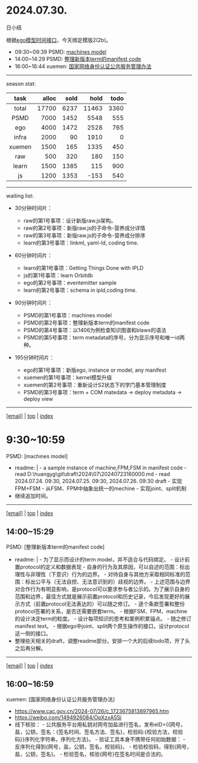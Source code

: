 # 2024.07.30.
日小结

<a id="top"></a>
根据[ego模型时间接口](https://gitee.com/hyg/blog/blob/master/timeflow.md)，今天绑定模版2(2b)。

<a id="index"></a>
- 09:30~09:39	PSMD: [machines model](#20240730093000)
- 14:00~14:29	PSMD: [整理新版本term的manifest code](#20240730140000)
- 16:00~16:44	xuemen: [国家网络身份认证公共服务管理办法](#20240730160000)

---
season stat:

| task | alloc | sold | hold | todo |
| :---: | ---: | ---: | ---: | ---: |
| total | 17700 | 6237 | 11463 | 3360 |
| PSMD | 7000 | 1452 | 5548 | 555 |
| ego | 4000 | 1472 | 2528 | 765 |
| infra | 2000 | 90 | 1910 | 0 |
| xuemen | 1500 | 165 | 1335 | 450 |
| raw | 500 | 320 | 180 | 150 |
| learn | 1500 | 1385 | 115 | 900 |
| js | 1200 | 1353 | -153 | 540 |

---
waiting list:


- 30分钟时间片：
  - raw的第1号事项：设计新版raw.js架构。
  - raw的第2号事项：新版raw.js的子命令-营养成分详情
  - raw的第3号事项：新版raw.js的子命令-营养成分排序
  - learn的第3号事项：linkml, yaml-ld, coding time.

- 60分钟时间片：
  - learn的第1号事项：Getting Things Done with IPLD
  - js的第1号事项：learn Orbitdb
  - ego的第2号事项：eventemitter sample
  - learn的第2号事项：schema in ipld,coding time.

- 90分钟时间片：
  - PSMD的第1号事项：machines model
  - PSMD的第2号事项：整理新版本term的manifest code
  - PSMD的第4号事项：以1406为例检查知识图谱和blawx的语法
  - PSMD的第5号事项：term metadata的序号，分为显示序号和唯一id两种。

- 195分钟时间片：
  - ego的第1号事项：新版ego, instance or model, any manifest
  - xuemen的第1号事项：kernel模型升级
  - xuemen的第2号事项：重新设计S2状态下的学门基本管理制度
  - PSMD的第3号事项：term + COM matedata -> deploy metadata -> deploy view

---
<a href="mailto:huangyg@mars22.com?subject=关于2024.07.30.[machines model]任务&body=日期: 2024.07.30.%0D%0A序号: 5%0D%0A手稿:../../draft/2024/07/20240730093000.md%0D%0A---请勿修改邮件主题及以上内容 从下一行开始写您的想法---%0D%0A">[email]</a> | [top](#top) | [index](#index)
<a id="20240730093000"></a>
# 9:30~10:59
PSMD: [machines model]

- readme: |
      - a sample instance of machine,FPM,FSM in manifest code 
      - read D:\huangyg\git\draft\2024\07\20240723160000.md
      - read 2024.07.24. 09:30, 2024.07.25. 09:30, 2024.07.26. 09:30 draft
      - 实现FPM+FSM
      - 从FSM、FPM中抽象出统一的mechine
      - 实现joint、split机制
- 继续追加时间。

---
<a href="mailto:huangyg@mars22.com?subject=关于2024.07.30.[整理新版本term的manifest code]任务&body=日期: 2024.07.30.%0D%0A序号: 7%0D%0A手稿:../../draft/2024/07/20240730140000.md%0D%0A---请勿修改邮件主题及以上内容 从下一行开始写您的想法---%0D%0A">[email]</a> | [top](#top) | [index](#index)
<a id="20240730140000"></a>
## 14:00~15:29
PSMD: [整理新版本term的manifest code]

- readme: |
      - 为了显示而设计的term model，并不适合与代码绑定。
      - 设计前置protocol的定义和数据表现
        - 自身的行为及其原因，可以自述的范围：标出理性与非理性（下意识）行为的边界。
        - 对待自身与其他方采取相同标准的范围：标出公平与（无法自控、无法意识到的）歧视的边界。
        - 上述范围与边界对合作行为有明显影响，是protocol可以要求参与者公示的。为了展示自身的范围和边界，最佳方式就是展示前置protocol和历史记录，今后发现更好的展示方式（前置protocol无法表达的）可以随之修订。
      - 逐个条款签署和整份protocol签署的关系，是否还需要嵌套term。
        - 根据FSM、FPM、machine的设计决定term的粒度。
        - 设计每项知识的思考和案例积累锚点。
      - 随之修订manifest text。
      - 根据ego中joint、split两个原生操作的接口，设计protocol这一侧的接口。
- 整理些天相关的draft，调整readme部分。安排一个大的后续todo项，开了头之后再分解。

---
<a href="mailto:huangyg@mars22.com?subject=关于2024.07.30.[国家网络身份认证公共服务管理办法]任务&body=日期: 2024.07.30.%0D%0A序号: 9%0D%0A手稿:../../draft/2024/07/20240730160000.md%0D%0A---请勿修改邮件主题及以上内容 从下一行开始写您的想法---%0D%0A">[email]</a> | [top](#top) | [index](#index)
<a id="20240730160000"></a>
## 16:00~16:59
xuemen: [国家网络身份认证公共服务管理办法]

- https://www.cac.gov.cn/2024-07/26/c_1723675813897965.htm
- https://weibo.com/1494926084/OpXzxA5Sj
- 线下核验：
      - 公共服务平台用私钥对网号加盐进行签名，发布eID={{网号，盐，公钥，签名：{签名时间、签名方法、签名}，检验码:{校验方法，校验码}}序列化字符串，序列化方法}。
      - 验证工具本身不携带任何初始数据：
            - 反序列化得到{网号，盐，公钥，签名，校验码}。
            - 检验校验码，得到{网号，盐，公钥，签名}。
            - 检验签名，核验{网号}在签名时间是合法的。
